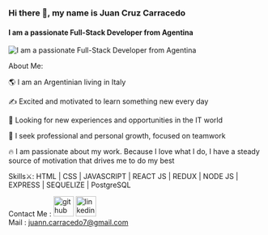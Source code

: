 ### Hi there 👋, my name is Juan Cruz Carracedo
#### I am a passionate Full-Stack Developer from Agentina
![I am a passionate Full-Stack Developer from Agentina](https://i0.wp.com/alessandropagano.net/blog/wp-content/uploads/sites/2/2019/06/1_jB76MLZjiNhGSQQvxm7LSQ.gif)

About Me:

 🌎 I am an Argentinian living in Italy

 ✍️ Excited and motivated to learn something new every day
 
 🚀 Looking for new experiences and opportunities in the IT world
 
 🌱 I seek professional and personal growth, focused on teamwork

 🔥 I am passionate about my work. Because I love what I do, I have a steady source of motivation that drives me to do my best



Skills⚔️: HTML | CSS | JAVASCRIPT | REACT JS | REDUX | NODE JS | EXPRESS | SEQUELIZE | PostgreSQL


Contact Me :
[<img src='https://cdn.jsdelivr.net/npm/simple-icons@3.0.1/icons/github.svg' alt='github' height='40'>](https://github.com/juancarracedo7)  [<img src='https://cdn.jsdelivr.net/npm/simple-icons@3.0.1/icons/linkedin.svg' alt='linkedin' height='40'>](https://www.linkedin.com/in/juancarracedodev/)  
Mail : juann.carracedo7@gmail.com

